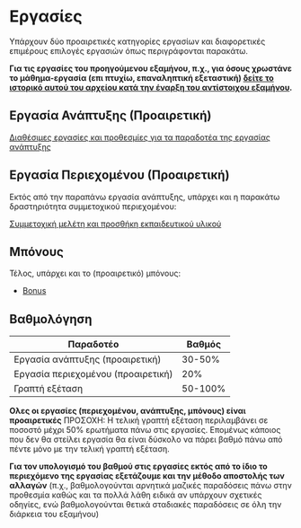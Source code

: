 # Εργασίες
Υπάρχουν δύο προαιρετικές κατηγορίες εργασίων και διαφορετικές επιμέρους επιλογές εργασιών όπως περιγράφονται παρακάτω.

**Για τις εργασίες του προηγούμενου εξαμήνου, π.χ., για όσους χρωστάνε το μάθημα-εργασία (επι πτυχίω, επαναληπτική εξεταστική) [δείτε το ιστορικό αυτού του αρχείου κατά την έναρξη του αντίστοιχου εξαμήνου](https://github.com/courses-ionio/projects/commits/master/README.md).**

## Εργασία Ανάπτυξης (Προαιρετική)

[Διαθέσιμες εργασίες και προθεσμίες για τα παραδοτέα της εργασίας ανάπτυξης](dev/)

## Εργασία Περιεχομένου (Προαιρετική)
Εκτός από την παραπάνω εργασία ανάπτυξης, υπάρχει και η παρακάτω δραστηριότητα συμμετοχικού περιεχομένου:

[Συμμετοχική μελέτη και προσθήκη εκπαιδευτικού υλικού](social/)

## Μπόνους
Τέλος, υπάρχει και το (προαιρετικό) μπόνους:
* [Bonus](bonus/)

## Βαθμολόγηση
| Παραδοτέο |	Βαθμός |
| --- | --- |
| Εργασία ανάπτυξης (προαιρετική) | 30-50% |
| Εργασία περιεχομένου (προαιρετική) | 20% |
| Γραπτή εξέταση | 50-100% |

**Ολες οι εργασίες (περιεχομένου, ανάπτυξης, μπόνους) είναι προαιρετικές** ΠΡΟΣΟΧΗ: Η τελική γραπτή εξέταση περιλαμβάνει σε ποσοστό μέχρι 50% ερωτήματα πάνω στις εργασίες. Επομένως κάποιος που δεν θα στείλει εργασία θα είναι δύσκολο να πάρει βαθμό πάνω από πέντε μόνο με την τελική γραπτή εξέταση.

**Για τον υπολογισμό του βαθμού στις εργασίες εκτός από το ίδιο το περιεχόμενο της εργασίας εξετάζουμε και την μέθοδο αποστολής των αλλαγών** (π.χ., βαθμολογούνται αρνητικά μαζικές παραδόσεις πάνω στην προθεσμία καθώς και τα πολλά λάθη ειδικά αν υπάρχουν σχετικές οδηγίες, ενώ βαθμολογούνται θετικά σταδιακές παραδόσεις σε όλη την διάρκεια του εξαμήνου)
